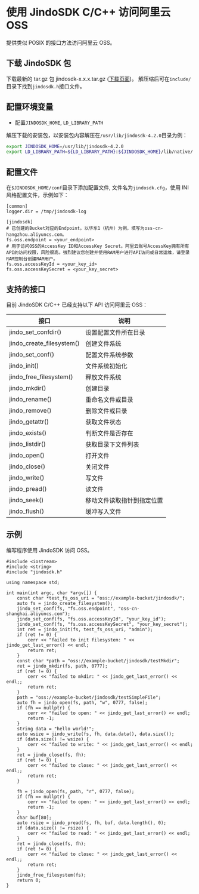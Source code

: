 # 使用 JindoSDK C/C++ 访问阿里云 OSS

提供类似 POSIX 的接口方法访问阿里云 OSS。

## 下载 JindoSDK 包
下载最新的 tar.gz 包 jindosdk-x.x.x.tar.gz ([下载页面](/docs/user/4.x/jindodata_download.md))。
解压缩后可在`include/`目录下找到`jindosdk.h`接口文件。

## 配置环境变量

* 配置`JINDOSDK_HOME`, `LD_LIBRARY_PATH`

解压下载的安装包，以安装包内容解压在`/usr/lib/jindosdk-4.2.0`目录为例：
```bash
export JINDOSDK_HOME=/usr/lib/jindosdk-4.2.0
export LD_LIBRARY_PATH=${LD_LIBRARY_PATH}:${JINDOSDK_HOME}/lib/native/
```

## 配置文件
在`$JINDOSDK_HOME/conf`目录下添加配置文件, 文件名为`jindosdk.cfg`，使用 INI 风格配置文件，示例如下：

```
[common]
logger.dir = /tmp/jindosdk-log

[jindosdk]
# 已创建的Bucket对应的Endpoint。以华东1（杭州）为例，填写为oss-cn-hangzhou.aliyuncs.com。
fs.oss.endpoint = <your_endpoint>
# 用于访问OSS的AccessKey ID和AccessKey Secret。阿里云账号AccessKey拥有所有API的访问权限，风险很高。强烈建议您创建并使用RAM用户进行API访问或日常运维，请登录RAM控制台创建RAM用户。
fs.oss.accessKeyId = <your_key_id>
fs.oss.accessKeySecret = <your_key_secret>
```

## 支持的接口

目前 JindoSDK C/C++ 已经支持以下 API 访问阿里云 OSS：

| 接口            | 说明                                     |
| --------------- | ---------------------------------------|
| jindo_set_confdir()         | 设置配置文件所在目录         |
| jindo_create_filesystem()   | 创建文件系统               |
| jindo_set_conf()            | 配置文件系统参数            |
| jindo_init()                | 文件系统初始化             |
| jindo_free_filesystem()     | 释放文件系统               |
| jindo_mkdir()               | 创建目录                  |
| jindo_rename()              | 重命名文件或目录           |
| jindo_remove()              | 删除文件或目录             |
| jindo_getattr()             | 获取文件状态               |
| jindo_exists()              | 判断文件是否存在            |
| jindo_listdir()             | 获取目录下文件列表          |
| jindo_open()                | 打开文件                  |
| jindo_close()               | 关闭文件                  |
| jindo_write()               | 写文件                   |
| jindo_pread()               | 读文件                   |
| jindo_seek()                | 移动文件读取指针到指定位置   |
| jindo_flush()               | 缓冲写入文件              |

## 示例
编写程序使用 JindoSDK 访问 OSS。

```
#include <iostream>
#include <string>
#include "jindosdk.h"

using namespace std;

int main(int argc, char *argv[]) {
    const char *test_fs_oss_uri = "oss://example-bucket/jindosdk/";
    auto fs = jindo_create_filesystem();
    jindo_set_conf(fs, "fs.oss.endpoint", "oss-cn-shanghai.aliyuncs.com");
    jindo_set_conf(fs, "fs.oss.accessKeyId", "your_key_id");
    jindo_set_conf(fs, "fs.oss.accessKeySecret", "your_key_secret");
    int ret = jindo_init(fs, test_fs_oss_uri, "admin");
    if (ret != 0) {
        cerr << "failed to init filesystem: " << jindo_get_last_error() << endl;
        return ret;
    }
    const char *path = "oss://example-bucket/jindosdk/testMkdir";
    ret = jindo_mkdir(fs, path, 0777);
    if (ret != 0) {
        cerr << "failed to mkdir: " << jindo_get_last_error() << endl;;
        return ret;
    }
    path = "oss://example-bucket/jindosdk/testSimpleFile";
    auto fh = jindo_open(fs, path, "w", 0777, false);
    if (fh == nullptr) {
        cerr << "failed to open: " << jindo_get_last_error() << endl;
        return -1;
    }
    string data = "hello world!";
    auto wsize = jindo_write(fs, fh, data.data(), data.size());
    if (data.size() != wsize) {
        cerr << "failed to write: " << jindo_get_last_error() << endl;
    }
    ret = jindo_close(fs, fh);
    if (ret != 0) {
        cerr << "failed to close: " << jindo_get_last_error() << endl;;
        return ret;
    }

    fh = jindo_open(fs, path, "r", 0777, false);
    if (fh == nullptr) {
        cerr << "failed to open: " << jindo_get_last_error() << endl;
        return -1;
    }
    char buf[80];
    auto rsize = jindo_pread(fs, fh, buf, data.length(), 0);
    if (data.size() != rsize) {
        cerr << "failed to read: " << jindo_get_last_error() << endl;
    }
    ret = jindo_close(fs, fh);
    if (ret != 0) {
        cerr << "failed to close: " << jindo_get_last_error() << endl;;
        return ret;
    }
    jindo_free_filesystem(fs);
    return 0;
}
```
